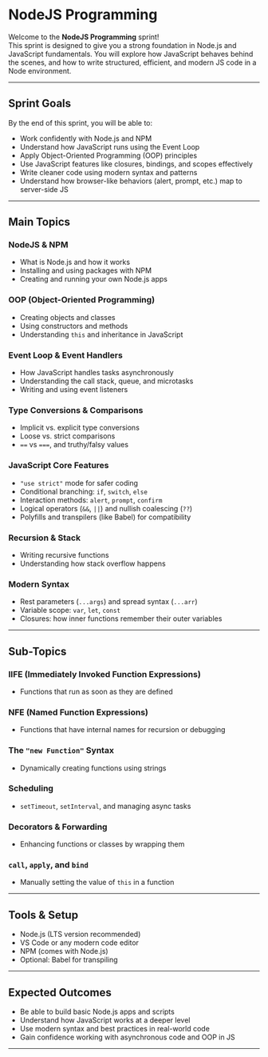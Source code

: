 # NodeJS Programming

Welcome to the **NodeJS Programming** sprint!  
This sprint is designed to give you a strong foundation in Node.js and JavaScript fundamentals. You will explore how JavaScript behaves behind the scenes, and how to write structured, efficient, and modern JS code in a Node environment.

---

## Sprint Goals

By the end of this sprint, you will be able to:

- Work confidently with Node.js and NPM
- Understand how JavaScript runs using the Event Loop
- Apply Object-Oriented Programming (OOP) principles
- Use JavaScript features like closures, bindings, and scopes effectively
- Write cleaner code using modern syntax and patterns
- Understand how browser-like behaviors (alert, prompt, etc.) map to server-side JS

---

## Main Topics

###  NodeJS & NPM
- What is Node.js and how it works
- Installing and using packages with NPM
- Creating and running your own Node.js apps

### OOP (Object-Oriented Programming)
- Creating objects and classes
- Using constructors and methods
- Understanding `this` and inheritance in JavaScript

### Event Loop & Event Handlers
- How JavaScript handles tasks asynchronously
- Understanding the call stack, queue, and microtasks
- Writing and using event listeners

### Type Conversions & Comparisons
- Implicit vs. explicit type conversions
- Loose vs. strict comparisons
- `==` vs `===`, and truthy/falsy values

### JavaScript Core Features
- `"use strict"` mode for safer coding
- Conditional branching: `if`, `switch`, `else`
- Interaction methods: `alert`, `prompt`, `confirm`
- Logical operators (`&&`, `||`) and nullish coalescing (`??`)
- Polyfills and transpilers (like Babel) for compatibility

### Recursion & Stack
- Writing recursive functions
- Understanding how stack overflow happens

### Modern Syntax
- Rest parameters (`...args`) and spread syntax (`...arr`)
- Variable scope: `var`, `let`, `const`
- Closures: how inner functions remember their outer variables

---

## Sub-Topics

### IIFE (Immediately Invoked Function Expressions)
- Functions that run as soon as they are defined

### NFE (Named Function Expressions)
- Functions that have internal names for recursion or debugging

### The `"new Function"` Syntax
- Dynamically creating functions using strings

### Scheduling
- `setTimeout`, `setInterval`, and managing async tasks

### Decorators & Forwarding
- Enhancing functions or classes by wrapping them

### `call`, `apply`, and `bind`
- Manually setting the value of `this` in a function

---

##  Tools & Setup

- Node.js (LTS version recommended)
- VS Code or any modern code editor
- NPM (comes with Node.js)
- Optional: Babel for transpiling

---

## Expected Outcomes

- Be able to build basic Node.js apps and scripts
- Understand how JavaScript works at a deeper level
- Use modern syntax and best practices in real-world code
- Gain confidence working with asynchronous code and OOP in JS

---



